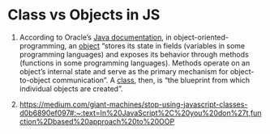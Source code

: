 # Class vs Objects in JS

1. According to Oracle’s [Java documentation](https://docs.oracle.com/javase/tutorial/java/concepts/index.html), in object-oriented-programming, an [object](https://docs.oracle.com/javase/tutorial/java/concepts/object.html) “stores its state in fields (variables in some programming languages) and exposes its behavior through methods (functions in some programming languages). Methods operate on an object’s internal state and serve as the primary mechanism for object-to-object communication”. A [class](https://docs.oracle.com/javase/tutorial/java/concepts/class.html), then, is “the blueprint from which individual objects are created”.

2. https://medium.com/giant-machines/stop-using-javascript-classes-d0b6890ef097#:~:text=In%20JavaScript%2C%20you%20don%27t,function%2Dbased%20approach%20to%20OOP
